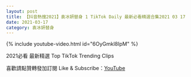 ```yaml
---
layout: post
title: 【抖音熱搜2021】袁冰妍替身 1 TikTok Daily 最新必看精選合集2021 03 17
date: 2021-03-17
category: 袁冰妍替身
---
```


{% include youtube-video.html id="6OyGmkl8IpM" %}

2021必看 最新精選 Top TikTok Trending Clips

喜歡請點贊轉發加訂閱 Like & Subscribe：[YouTube](https://www.youtube.com/channel/UCAoR7VcanIPd04uEq_GIylA/videos)

